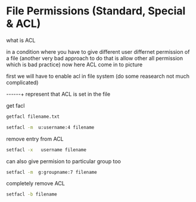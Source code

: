# File Permissions (Standard, Special & ACL)

what is ACL

in a condition where you have to give different user differnet permission of a file (another very bad approach to do that is allow
other all permission which is bad practice) now here ACL come in to picture

first we will have to enable acl in file system (do some reasearch not much complicated)

------+ represent that ACL is set in the file

get facl

```bash
getfacl filename.txt
```

```bash
setfacl -m  u:username:4 filename
```

remove entry from ACL

```bash
setfacl -x   username filename
```

can also give permision to particular group too

```bash
setfacl -m  g:groupname:7 filename
```

completely remove ACL

```bash
setfacl -b filename
```
